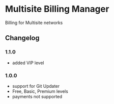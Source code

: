 # Multisite Billing Manager

Billing for Multisite networks

## Changelog

### 1.1.0
- added VIP level

### 1.0.0
- support for Git Updater
- Free, Basic, Premium levels
- payments not supported
